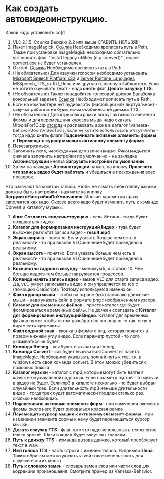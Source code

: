 ﻿# Как создать автовидеоинструкцию.

Какой надо установить софт

1. VLC 2.1.5.  [Ссылка](https://www.videolan.org/vlc/releases/2.1.5.html) Версию 2.2 или выше СТАВИТЬ НЕЛЬЗЯ!!!
2. Пакет ImageMagick. [Ссылка](http://www.imagemagick.org/script/binary-releases.php) Необходимо прописать путь в Path. Также при установке ImageMagick необходимо обязательно установить флаг "Install legacy utilities (e.g. convert)" , иначе convert.exe не будет установлен.
3. Oscript. [Ссылка](http://oscript.io/downloads) Необходимо прописать путь в Path.
4. (Не обязательно) Для озвучки голосом необходимо установить [Microsoft Speech Platform х32](https://www.microsoft.com/en-us/download/details.aspx?id=27225) и [Server Runtime Languages](https://www.microsoft.com/en-us/download/details.aspx?id=27224) MSSpeech_TTS_ru-RU_Elena или другую голосовую библиотеку. Если не хотите озучивать текст - надо **снять** флаг **Делать озвучку TTS**.
5. (Не обязательно) Также понадобится голосовой движок Балаболка консольный вариант. [Ссылка](http://www.cross-plus-a.ru/bconsole.html) Необходимо прописать путь в Path.
6. Если на компьютере нет аудиокарты (настоящей или виртуальной) - озвучка работать не будет из-за особенностей движка TTS.
7. (Не обязательно) Для отрисовки рамки вокруг активного элемента формы и для перемещения курсора мыши надо скачать UItoolsFor1C.zip [отсюда](https://github.com/Pr-Mex/UItoolsFor1C/releases) и распаковать архив в каталог \vanessa-behavoir\tools\VideoTools. Если не хотите использовать эти утилиты - тогда надо **снять** флаги **Подсвечивать активные элементы формы** и **Перемещать курсор мышки к активному элементу формы**.
8. Перезагрузиться.
9. Заполнить поля, необходимые для записи видео. Рекомендуется сначала заполнить настройки по умолчанию - на закладке **Автоинструкции** кнопка **Загрузить настройки по умолчанию**.
10. Затем на закладке **Автоинструкции** нажать на кнопку **Проверить что запись видео будет работать** и убедиться в прохождении всех проверок.

Что означают параметры записи.
Чтобы не ломать себе голову какими должны быть настройки - нажмите на кнопку **ЗагрузитьНастройкиПоУмолчанию**. Многие параметры сразу заполнятся как надо.
Скорее всего надо будет изменить путь к команде Convert и каталогу музыки.

1. **Флаг Создавать видеоинструкцию** - если Истина - тогда будет создаваться видео.
2. **Каталог для формирования инструкций Видео** - туда будет выложен результат записи видео - **result.mp4**
3. **Экран ширина** - понятно. Если указать больше чем есть в реальности - то при вызове VLC значение будет приведено к реальному.
4. **Экран высота** - понятно. Если указать больше чем есть в реальности - то при вызове VLC значение будет приведено к реальному.
5. **Количество кадров в секунду** - минимум 5, я ставлю 10. Чем больше кадров тем больше нагружается процессор.
6. **Команда начать запись видео** - вызов VLC для старта записи видео. Да, VLC умеет записывать видео и он управляется по tcp с (помощью OneScript). Поэтому используется именно он.
7. **Файл курсор мыши** - чтобы на экране было записано движение мыши - надо указать файл в формате png с изображением курсора.
8. **Каталог для временных файлов** - просто каталог где будут формироваться временные файлы. Не должен совпадать с **Каталог для формирования инструкций Видео**. Каталог для временных файлов нужен чтобы потом разобраться что пошло не так, если в видео есть артефакты.
9. **Файл водяной знак** - иконка в формате png, которая появится в правом нижнем углу видео. Если параметр пустой - то лого указываться не будет.
10. **Команда ffmpeg** - как будет вызываться ffmpeg.
11. **Команда Convert** - как будет вызываться Convert из пакета ImageMagic. Необходимо указывать полный путь к exe, т.к. в windows есть своя команда convert. В этом можно убедиться с помощью поиска.
12. **Каталог музыки** - каталог с mp3, которые могут быть взяты в качестве музыкальной подложки. Если параметр пустой - то музыки в видео не будет. Если mp3 в каталоге несколько - то будет выбран случайный трек. Если длительность mp3 меньше длительности видео - тогда трек будет автоматически продлен столько раз, сколько необходимо.
13. **Подсвечивать активные элементы форм** - при изменении элемента формы около него будет рисоваться красная рамка.
14. **Перемещать курсор мышки к активному элементу формы** - при изменении элемента формы к нему будет перемещаться курсор мышки.
15. **Делать озвучку TTS** - флаг того что надо использовать технологию text to speech. Шаги в видео будут озвучены голосом.
16. **Путь к движку TTS** - команда вызова движка, который преобразует текст в wav.
17. **Имя голоса TTS** - часть строки с именем голоса. Например **Elena**. Таким образом можно указать какой голос использовать для озвучки если их много.
18. **Путь к словарю замен** - словарь замен слов или части слов для коррекции произношения. Смотрите пример из Vanessa-Behavior.
